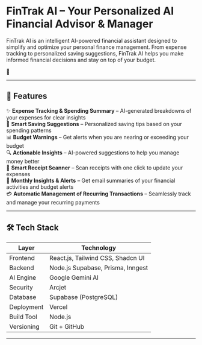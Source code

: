 # FinTrak AI – Your Personalized AI Financial Advisor & Manager


FinTrak AI is an intelligent AI-powered financial assistant designed to simplify and optimize your personal finance management. From expense tracking to personalized saving suggestions, FinTrak AI helps you make informed financial decisions and stay on top of your budget.

🔗


---


## 🚀 Features


✨ **Expense Tracking & Spending Summary** – AI-generated breakdowns of your expenses for clear insights  
💸 **Smart Saving Suggestions** – Personalized saving tips based on your spending patterns  
📊 **Budget Warnings** – Get alerts when you are nearing or exceeding your budget  
🔍 **Actionable Insights** – AI-powered suggestions to help you manage money better  
📸 **Smart Receipt Scanner** – Scan receipts with one click to update your expenses  
📧 **Monthly Insights & Alerts** – Get email summaries of your financial activities and budget alerts  
💳 **Automatic Management of Recurring Transactions** – Seamlessly track and manage your recurring payments


---


## 🛠️ Tech Stack


| Layer       | Technology                          |
|-------------|-------------------------------------|
| Frontend    | React.js, Tailwind CSS, Shadcn UI   |
| Backend     | Node.js Supabase, Prisma, Inngest   |
| AI Engine   | Google Gemini AI                    |
| Security    | Arcjet                              |
| Database    | Supabase (PostgreSQL)               |
| Deployment  | Vercel                              |
| Build Tool  | Node.js                             |
| Versioning  | Git + GitHub                        |



---



